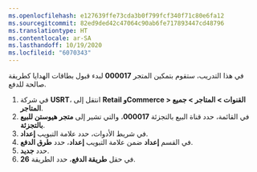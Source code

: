 ```yaml
---
ms.openlocfilehash: e127639ffe73cda3b0f799fcf340f71c80e6fa12
ms.sourcegitcommit: 82ed9ded42c47064c90ab6fe717893447cd48796
ms.translationtype: HT
ms.contentlocale: ar-SA
ms.lasthandoff: 10/19/2020
ms.locfileid: "6070343"
---
```

في هذا التدريب، ستقوم بتمكين المتجر **000017** لبدء قبول بطاقات الهدايا كطريقة صالحة للدفع.

1. في شركة **USRT**، انتقل إلى **Retail وCommerce > القنوات > المتاجر > جميع المتاجر**.
2. في القائمة، حدد قناة البيع بالتجزئة **000017**، والتي تشير إلى **متجر هيوستن للبيع بالتجزئة**. 
3. في شريط الأدوات، حدد علامة التبويب **إعداد**.
4. في القسم **إعداد** ضمن علامة التبويب **إعداد**، حدد **طرق الدفع**.
5. حدد **جديد‏‎**.
6. في حقل **طريقة الدفع**، حدد الطريقة **26**.
